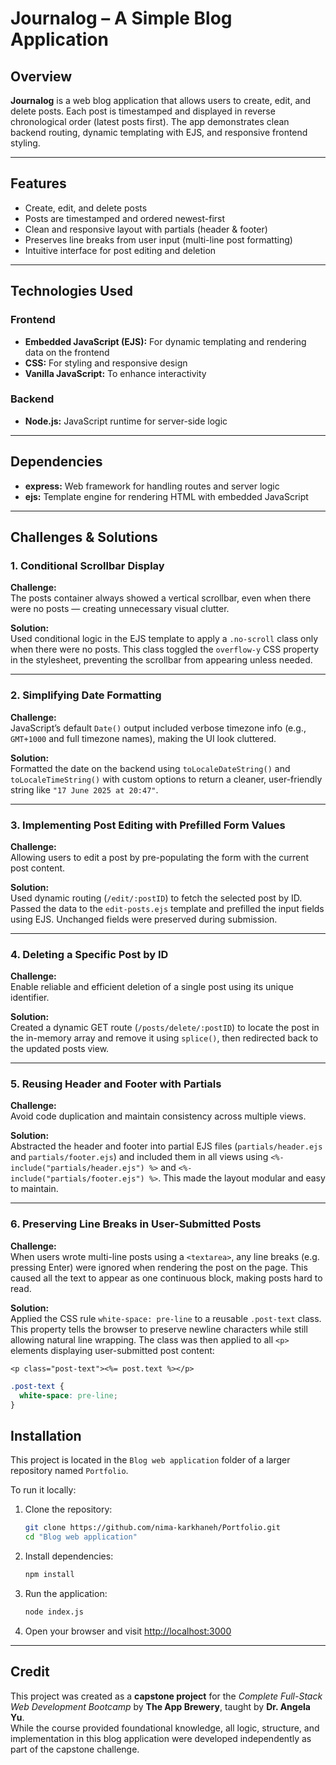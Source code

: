 
# Journalog – A Simple Blog Application

## Overview  
**Journalog** is a web blog application that allows users to create, edit, and delete posts. Each post is timestamped and displayed in reverse chronological order (latest posts first). The app demonstrates clean backend routing, dynamic templating with EJS, and responsive frontend styling.

---

## Features
- Create, edit, and delete posts
- Posts are timestamped and ordered newest-first
- Clean and responsive layout with partials (header & footer)
- Preserves line breaks from user input (multi-line post formatting)
- Intuitive interface for post editing and deletion

---

## Technologies Used

### Frontend
- **Embedded JavaScript (EJS):** For dynamic templating and rendering data on the frontend
- **CSS:** For styling and responsive design
- **Vanilla JavaScript:** To enhance interactivity

### Backend
- **Node.js:** JavaScript runtime for server-side logic

---

## Dependencies
- **express:** Web framework for handling routes and server logic
- **ejs:** Template engine for rendering HTML with embedded JavaScript

---

## Challenges & Solutions

### 1. Conditional Scrollbar Display  
**Challenge:**  
The posts container always showed a vertical scrollbar, even when there were no posts — creating unnecessary visual clutter.  

**Solution:**  
Used conditional logic in the EJS template to apply a `.no-scroll` class only when there were no posts. This class toggled the `overflow-y` CSS property in the stylesheet, preventing the scrollbar from appearing unless needed.

---

### 2. Simplifying Date Formatting  
**Challenge:**  
JavaScript’s default `Date()` output included verbose timezone info (e.g., `GMT+1000` and full timezone names), making the UI look cluttered.  

**Solution:**  
Formatted the date on the backend using `toLocaleDateString()` and `toLocaleTimeString()` with custom options to return a cleaner, user-friendly string like `"17 June 2025 at 20:47"`.

---

### 3. Implementing Post Editing with Prefilled Form Values  
**Challenge:**  
Allowing users to edit a post by pre-populating the form with the current post content.  

**Solution:**  
Used dynamic routing (`/edit/:postID`) to fetch the selected post by ID. Passed the data to the `edit-posts.ejs` template and prefilled the input fields using EJS. Unchanged fields were preserved during submission.

---

### 4. Deleting a Specific Post by ID  
**Challenge:**  
Enable reliable and efficient deletion of a single post using its unique identifier.  

**Solution:**  
Created a dynamic GET route (`/posts/delete/:postID`) to locate the post in the in-memory array and remove it using `splice()`, then redirected back to the updated posts view.

---

### 5. Reusing Header and Footer with Partials  
**Challenge:**  
Avoid code duplication and maintain consistency across multiple views.  

**Solution:**  
Abstracted the header and footer into partial EJS files (`partials/header.ejs` and `partials/footer.ejs`) and included them in all views using `<%- include("partials/header.ejs") %>` and `<%- include("partials/footer.ejs") %>`. This made the layout modular and easy to maintain.

---

### 6. Preserving Line Breaks in User-Submitted Posts
**Challenge:**  
When users wrote multi-line posts using a `<textarea>`, any line breaks (e.g. pressing Enter) were ignored when rendering the post on the page. This caused all the text to appear as one continuous block, making posts hard to read.

**Solution:**  
Applied the CSS rule `white-space: pre-line` to a reusable `.post-text` class. This property tells the browser to preserve newline characters while still allowing natural line wrapping. The class was then applied to all `<p>` elements displaying user-submitted post content:

```ejs
<p class="post-text"><%= post.text %></p>
```
```css
.post-text {
  white-space: pre-line;
}
```

## Installation

This project is located in the `Blog web application` folder of a larger repository named `Portfolio`.

To run it locally:

1. Clone the repository:
   ```bash
   git clone https://github.com/nima-karkhaneh/Portfolio.git
   cd "Blog web application"
   ```

2. Install dependencies:
   ```bash
   npm install
   ```

3. Run the application:
   ```bash
   node index.js
   ```

4. Open your browser and visit [http://localhost:3000](http://localhost:3000)

---

## Credit

This project was created as a **capstone project** for the *Complete Full-Stack Web Development Bootcamp* by **The App Brewery**, taught by **Dr. Angela Yu**.  
While the course provided foundational knowledge, all logic, structure, and implementation in this blog application were developed independently as part of the capstone challenge.

